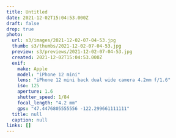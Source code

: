 ```yaml
---
title: Untitled
date: 2021-12-02T15:04:53.000Z
draft: false
drop: true
photo:
  url: s3/images/2021-12-02-07-04-53.jpg
  thumb: s3/thumbs/2021-12-02-07-04-53.jpg
  preview: s3/previews/2021-12-02-07-04-53.jpg
  created: 2021-12-02T15:04:53.000Z
  exif:
    make: Apple
    model: "iPhone 12 mini"
    lens: "iPhone 12 mini back dual wide camera 4.2mm f/1.6"
    iso: 125
    aperture: 1.6
    shutter_speed: 1/84
    focal_length: "4.2 mm"
    gps: "47.4476805555556 -122.299661111111"
  title: null
  caption: null
links: []
---
```

